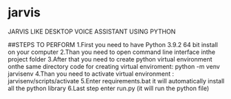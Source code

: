 # jarvis
JARVIS LIKE DESKTOP VOICE ASSISTANT USING PYTHON

##STEPS TO PERFORM
1.First you need to have Python 3.9.2 64 bit install on your computer
2.Than you need to open command line interface inthe project folder
3.After that you need to create python virtual environment onthe same directory
code for creating virtual enviroment: python -m venv jarvisenv
4.Than you need to activate virtual environment : jarvisenv/scripts/activate
5.Enter requirements.bat it will automatically install all the python library
6.Last step enter run.py (it will run the python file)

